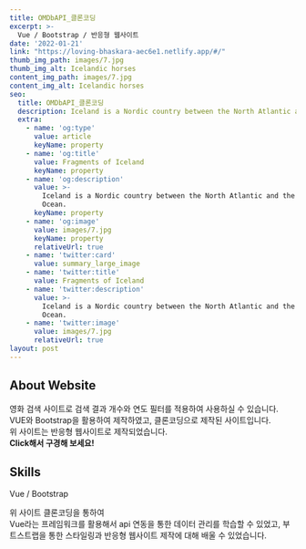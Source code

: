 ```yaml
---
title: OMDbAPI_클론코딩
excerpt: >-
  Vue / Bootstrap / 반응형 웹사이트    
date: '2022-01-21'
link: "https://loving-bhaskara-aec6e1.netlify.app/#/"
thumb_img_path: images/7.jpg
thumb_img_alt: Icelandic horses
content_img_path: images/7.jpg
content_img_alt: Icelandic horses
seo:
  title: OMDbAPI_클론코딩
  description: Iceland is a Nordic country between the North Atlantic and the Arctic Ocean.
  extra:
    - name: 'og:type'
      value: article
      keyName: property
    - name: 'og:title'
      value: Fragments of Iceland
      keyName: property
    - name: 'og:description'
      value: >-
        Iceland is a Nordic country between the North Atlantic and the Arctic
        Ocean.
      keyName: property
    - name: 'og:image'
      value: images/7.jpg
      keyName: property
      relativeUrl: true
    - name: 'twitter:card'
      value: summary_large_image
    - name: 'twitter:title'
      value: Fragments of Iceland
    - name: 'twitter:description'
      value: >-
        Iceland is a Nordic country between the North Atlantic and the Arctic
        Ocean.
    - name: 'twitter:image'
      value: images/7.jpg
      relativeUrl: true
layout: post
---
```


## About Website

영화 검색 사이트로 검색 결과 개수와 연도 필터를 적용하여 사용하실 수 있습니다.<br/>
VUE와 Bootstrap을 활용하여 제작하였고, 클론코딩으로 제작된 사이트입니다.<br/> 
위 사이트는 반응형 웹사이트로 제작되었습니다.<br/> **Click해서 구경해 보세요!**

## Skills

Vue / Bootstrap

>
위 사이트 클론코딩을 통하여<br/> Vue라는 프레임워크를 활용해서 api 연동을 통한 데이터 관리를
학습할 수 있었고, 부트스트랩을 통한 스타일링과 반응형 웹사이트 제작에 대해 배울 수 있었습니다.


